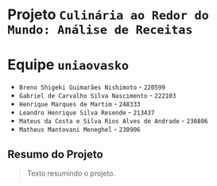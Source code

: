 # Projeto `Culinária ao Redor do Mundo: Análise de Receitas`

# Equipe `uniaovasko`
* `Breno Shigeki Guimarães Nishimoto` - `220599`
* `Gabriel de Carvalho Silva Nascimento` - `222103`
* `Henrique Marques de Martim` - `248333`
* `Leandro Henrique Silva Resende` - `213437`
* `Mateus da Costa e Silva Rios Alves de Andrade` - `230806`
* `Matheus Mantovani Meneghel` - `230906`

## Resumo do Projeto
> Texto resumindo o projeto.
